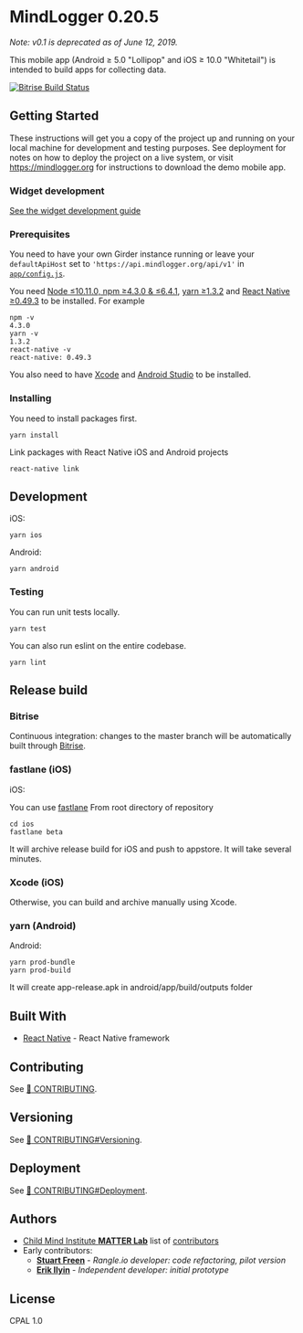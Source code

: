 # MindLogger 0.20.5

_Note: v0.1 is deprecated as of June 12, 2019._

This mobile app (Android ≥ 5.0 "Lollipop" and iOS ≥ 10.0 "Whitetail") is intended to build apps for collecting data.

[![Bitrise Build Status](https://app.bitrise.io/app/cd8e019aed55b142.svg?token=wFJ6Vq6YzRq4Od8HvEbwug)](https://app.bitrise.io/app/cd8e019aed55b142)

## Getting Started

These instructions will get you a copy of the project up and running on your local machine for development and testing purposes. See deployment for notes on how to deploy the project on a live system, or visit https://mindlogger.org for instructions to download the demo mobile app.

### Widget development

[See the widget development guide](https://github.com/ChildMindInstitute/mindlogger-app/blob/master/widget-development.md)

### Prerequisites

You need to have your own Girder instance running or leave your `defaultApiHost` set to `'https://api.mindlogger.org/api/v1'` in [`app/config.js`](https://github.com/ChildMindInstitute/mindlogger-app/blob/master/app/config.js#L2).

You need [Node ≤10.11.0, npm ≥4.3.0 & ≤6.4.1](https://github.com/creationix/nvm#user-content-usage), [yarn ≥1.3.2](https://yarnpkg.com) and [React Native ≥0.49.3](https://facebook.github.io/react-native/) to be installed.
For example

```
npm -v
4.3.0
yarn -v
1.3.2
react-native -v
react-native: 0.49.3
```

You also need to have [Xcode](https://developer.apple.com/xcode/) and [Android Studio](https://developer.android.com/studio/) to be installed.

### Installing

You need to install packages first.

```
yarn install
```

Link packages with React Native iOS and Android projects

```
react-native link
```

## Development

iOS:

```
yarn ios
```

Android:

```
yarn android
```

### Testing

You can run unit tests locally.

```
yarn test
```

You can also run eslint on the entire codebase.

```
yarn lint
```

## Release build

### Bitrise

Continuous integration: changes to the master branch will be automatically built through [Bitrise](https://app.bitrise.io/app/68551a54551c4340).

### fastlane (iOS)

iOS:

You can use [fastlane](https://fastlane.tools/)
From root directory of repository

```
cd ios
fastlane beta
```

It will archive release build for iOS and push to appstore. It will take several minutes.

### Xcode (iOS)

Otherwise, you can build and archive manually using Xcode.

### yarn (Android)

Android:

```
yarn prod-bundle
yarn prod-build
```

It will create app-release.apk in android/app/build/outputs folder

## Built With

- [React Native](https://facebook.github.io/react-native/docs/getting-started.html) - React Native framework

## Contributing

See [:link: CONTRIBUTING](./CONTRIBUTING.md).

## Versioning

See [:link: CONTRIBUTING#Versioning](./CONTRIBUTING.md#Versioning).

## Deployment

See [:link: CONTRIBUTING#Deployment](./CONTRIBUTING.md#Deployment).

## Authors

- [Child Mind Institute **MATTER Lab**](https://matter.childmind.org/mindlogger) list of [contributors](https://github.com/ChildMindInstitute/ab2cd-app/contributors)
- Early contributors:
  - [**Stuart Freen**](https://github.com/stufreen) - _Rangle.io developer: code refactoring, pilot version_
  - [**Erik Ilyin**](https://github.com/erik-ilyin) - _Independent developer: initial prototype_


## License

CPAL 1.0
